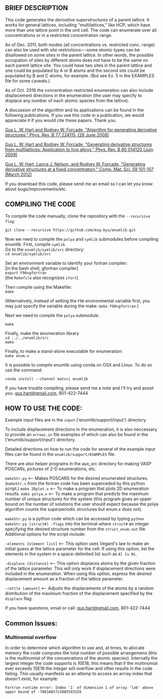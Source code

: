 ## BRIEF DESCRIPTION

This code generates the *derivative superstructures* of a parent
lattice. It works for general lattices, including "multilattices," like
HCP, which have more than one lattice point in the unit cell. The code can enumerate over all concentrations or in a restricted concentration range.

As of Dec. 2011, both modes (all concentrations vs. restricted
conc. range) can also be used with site restrictions---some atomic
types can be disallowed on some sites in the parent lattice. In other
words, the possible occupation of sites by different atoms does not
have to be the same on each parent lattice site. You could have two
sites in the parent lattice and one could be populated by A or B atoms
and the second site could be populated by B and C atoms, for
example. (But see Ex. 5 in the EXAMPLES file for some caveats.)

As of Oct. 2016 the concentration restricted enumeration can also
include displacement directions in the enumeration (the user may
specify to displace any number of each atomic species from the
lattice).

A discussion of the algorithm and its applications can be found in the
following publications. If you use this code in a publication, we
would appreciate it if you would cite these papers. Thank you.


[Gus L. W. Hart and Rodney W. Forcade, "Algorithm for generating
derivative structures," Phys. Rev. B 77 224115, (26 June 2008)](http://msg.byu.edu/papers/GLWHart_enumeration.pdf)

[Gus L. W. Hart and Rodney W. Forcade, "Generating derivative
structures from multilattices: Application to hcp alloys,"
Phys. Rev. B 80 014120 (July 2009)](http://msg.byu.edu/papers/multi.pdf)

[Gus L. W. Hart, Lance J. Nelson, and Rodney W. Forcade, "Generating
derivative structures at a fixed concentration," Comp. Mat. Sci. 59
101-107 (March 2012)](http://msg.byu.edu/papers/enum3.pdf)

If you download this code, please send me an email so I can let you
know about bugs/improvements/etc.


## COMPILING THE CODE

To compile the code manually, clone the repository with the `--recursive flag`:

```
git clone --recursive https://github.com/msg-byu/enumlib.git
```

Now we need to compile the `polya` and `symlib` submodules before
compiling enumlib. First, compile `symlib`.   
Go to the `enumlib/symlib/src` directory:  
```cd enumlib/symlib/src```

Set an environment variable to identify your fortran compiler:  
[in the bash shell, gfortran compiler]  
```export F90=gfortran```  
[the `Makefile` also recognizes `ifort`]

Then compile using the Makefile:  
`make`

(Alternatively, instead of setting the `F90` environmental variable first, you may just specify the variable during the make: `make F90=gfortran`.)

Next we need to compile the `polya` submodule.
```cd ../../polya/fortran/
make
```

Finally, make the enumeration library  
```cd ../../enumlib/src```  
`make`

Finally, to make a stand-alone executable for enumeration:  
```make enum.x```

It is possible to compile enumlib using conda on OSX and Linux. To do
so use the command:

```
conda install --channel matsci enumlib
```

If you have trouble compiling, please send me a note and I'll try and
assist you.  gus.hart@gmail.com, 801-422-7444

## HOW TO USE THE CODE:

Example input files are in the `input` ('enumlib/support/input') directory. 

To include displacement directions in the enumeration, it is also
neccessary to provide an `arrows.in` file examples of which can also
be found in the ('enumlib/support/input') directory.

Detailed directions on how to run the code for several of the example
input files can be found in the `enumlib/support/EXAMPLES` file.

There are also helper programs in the aux_src directory for making VASP POSCARs, pictures of
2-D enumerations, etc.

`makeStr.py` <-- Makes POSCARS for the desired enumerated structures.
(`makeStr.x` from the fortran code has been superceded by this python script.)
`make 2Dplot.x` <-- To make a program that plots 2D enumeration results.
`make polya.x` <-- To make a program that predicts the maximum number
of unique structures for the system (this program gives an upper bound
on the number of solutions the user should expect because the polya
algorithm counts the superperiodic structures but enum.x does not).

`makeStr.py` is a python code which can be accessed by typing `python
makeStr.py [struct#] -flags` into the terminal where
`struct#` an integer specifying the desired structure number from the `struct_enum.out`
file. Additional options for the script include:

`-elements [element list]` <-- This option uses Vegard's law to make an initial guess
at the lattice parameter for the cell. If using this option, list the
elements in the system in a space-delimited list such as `Al Cu Ni`.

`-displace [distance]` <-- This option displaces atoms by the given
fraction of the lattice parameter. This will only work if displacement
directions were included in the enumeration. When using this option,
express the desired displacement amount as a fraction of the lattice
parameter.

`-rattle [amount]` <-- Adjusts the displacements of the atoms by a
random distribution of the maximum fraction of the displacement
specified by the `displace` flag.

If you have questions, email or call: gus.hart@gmail.com, 801-422-7444

## Common Issues:

### Multinomial overflow

In order to determine which algorithm to use and, at times, to
allocate memory the code computes the total number of possible
arrangemens (this is the multinomial of the concenrations of the
atomic species). Internally the largest integer the code supports is
10E18, this means that if the multinomial ever exceeds 10E18 the
integer will overflow and often results in the code failing. This
usually manifests as an attemp to access an arrray index that doesn't
exist, for example:

```
Fortran runtime error: Index '1' of dimension 1 of array 'lab' above upper bound of -7061685723885593328
```

